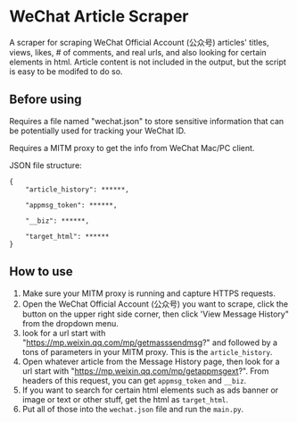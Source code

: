 # WeChat Article Scraper

A scraper for scraping WeChat Official Account (公众号) articles' titles, views, likes, # of comments, and real urls, and also looking for certain elements in html.
Article content is not included in the output, but the script is easy to be modifed to do so.

## Before using
Requires a file named "wechat.json" to store sensitive information that can be potentially used for tracking your WeChat ID.

Requires a MITM proxy to get the info from WeChat Mac/PC client.

JSON file structure: 
```
{
    "article_history": ******,

    "appmsg_token": ******,

    "__biz": ******,

    "target_html": ******
}
```

## How to use
1. Make sure your MITM proxy is running and capture HTTPS requests.
2. Open the WeChat Official Account (公众号) you want to scrape, click the button on the upper right side corner, then click 'View Message History" from the dropdown menu.
3. look for a url start with "https://mp.weixin.qq.com/mp/getmasssendmsg?" and followed by a tons of parameters in your MITM proxy. This is the ```article_history```.
4. Open whatever article from the Message History page, then look for a url start with "https://mp.weixin.qq.com/mp/getappmsgext?". From headers of this request, you can get ```appmsg_token``` and ```__biz```.
5. If you want to search for certain html elements such as ads banner or image or text or other stuff, get the html as ```target_html```.
6. Put all of those into the ```wechat.json``` file and run the ```main.py```.